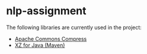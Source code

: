 # nlp-assignment

The following libraries are currently used in the project:
* [Apache Commons Compress](http://commons.apache.org/proper/commons-compress/index.html)
* [XZ for Java (Maven)](http://tukaani.org/xz/java.html)
